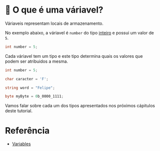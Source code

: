 # 🎲 O que é uma váriavel?

Váriaveis representam locais de armazenamento.

No exemplo abaixo, a váriavel é `number` do tipo [inteiro](https://github.com/Pampa-Devs/4starters/blob/master/Fundamentals/csharp/value-types.md#-tipos-de-valor#tipos-numéricos-integrais) e possui um valor de `5`.
```C#
int number = 5;
```

Cada váriavel tem um tipo e este tipo determina quais os valores que podem ser atribuidos a mesma.
```C#
int number = 5;

char caracter = 'F';

string word = "Felipe";

byte myByte = 0b_0000_1111;
```

Vamos falar sobre cada um dos tipos apresentados nos próximos cápitulos deste tutorial.

# Referência

* [Variables](https://docs.microsoft.com/en-us/dotnet/csharp/language-reference/language-specification/variables)
